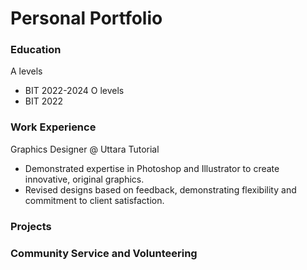 # Personal Portfolio

### Education
A levels 
- BIT 2022-2024
O levels 
- BIT 2022

### Work Experience
Graphics Designer @ Uttara Tutorial
- Demonstrated expertise in Photoshop and Illustrator to create
innovative, original graphics.
- Revised designs based on feedback, demonstrating flexibility
and commitment to client satisfaction.

### Projects


### Community Service and Volunteering
